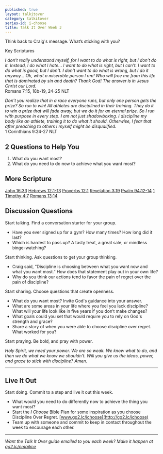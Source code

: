 ```yaml
---
published: true
layout: talkitover
category: talkitover
series-id: i-choose
title: Talk It Over Week 3
---
```


<p class="lead">Think back to Craig's message. What’s sticking with you?</p> 

Key Scriptures

_I don’t really understand myself, for I want to do what is right, but I don’t do it. Instead, I do what I hate... I want to do what is right, but I can’t. I want to do what is good, but I don’t. I don’t want to do what is wrong, but I do it anyway... Oh, what a miserable person I am! Who will free me from this life that is dominated by sin and death? Thank God! The answer is in Jesus Christ our Lord._  
Romans 7:15, 18b-19, 24-25 NLT

_Don’t you realize that in a race everyone runs, but only one person gets the prize? So run to win! All athletes are disciplined in their training. They do it to win a prize that will fade away, but we do it for an eternal prize. So I run with purpose in every step. I am not just shadowboxing. I discipline my body like an athlete, training it to do what it should. Otherwise, I fear that after preaching to others I myself might be disqualified._  
1 Corinthians 9:24-27 NLT

## 2 Questions to Help You

1. What do you want most?
2. What do you need to do now to achieve what you want most?

## More Scripture
[John 16:33](https://www.bible.com/bible/111/joh.16.33.niv)
[Hebrews 12:1-13](https://www.bible.com/bible/111/heb.12.1-13.niv)
[Proverbs 12:1](https://www.bible.com/bible/111/pro.12.1.niv)
[Revelation 3:19](https://www.bible.com/bible/111/rev.3.19.niv)
[Psalm 94:12-14](https://www.bible.com/bible/111/psa.94.12-14.niv)
[1 Timothy 4:7](https://www.bible.com/bible/111/1ti.4.7.niv)
[Romans 13:14](https://www.bible.com/bible/111/rom.13.14.niv)

## Discussion Questions
<p class="lead">Start talking. Find a conversation starter for your group.</p> 

* Have you ever signed up for a gym? How many times? How long did it last?
* Which is hardest to pass up? A tasty treat, a great sale, or mindless binge-watching?

<p class="lead">Start thinking. Ask questions to get your group thinking.</p> 

* Craig said, “Discipline is choosing between what you want now and what you want most.” How does that statement play out in your own life?
* Why do you think our actions tend to favor the pain of regret over the pain of discipline?
 
<p class="lead">Start sharing. Choose questions that create openness.</p> 

* What do you want most? Invite God's guidance into your answer.
* What are some areas in your life where you feel you lack discipline? What will your life look like in five years if you don’t make changes?
* What goals could you set that would require you to rely on God's strength and grace?
* Share a story of when you were able to choose discipline over regret. What worked for you?

<p class="lead">Start praying. Be bold, and pray with power.</p> 

_Holy Spirit, we need your power. We are so weak. We know what to do, and then we do what we know we shouldn’t. Will you give us the ideas, power, and grace to stick with discipline? Amen._

* * *

## Live It Out
<p class="lead">Start doing. Commit to a step and live it out this week.</p>

* What would you need to do differently now to achieve the thing you want most?
* Start the _I Choose_ Bible Plan for some inspiration as you choose Discipline Over Regret. [www.go2.lc/ichoose](http://go2.lc/ichoose)
* Team up with someone and commit to keep in contact throughout the week to encourage each other.

* * *

_Want the Talk It Over guide emailed to you each week? Make it happen at [go2.lc/emailme](http://info.life.church/talkitover)_

